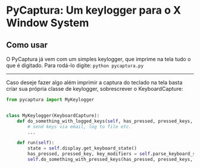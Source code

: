 # PyCaptura: Um keylogger para o X Window System

## Como usar
O PyCaptura já vem com um simples keylogger, que imprime na tela tudo o que é digitado. Para rodá-lo digite:
    `python pycaptura.py`

***

Caso deseje fazer algo além imprimir a captura do teclado na tela basta criar sua própria classe de keylogger, sobrescrever o KeyboardCapture:
```python
from pycaptura import MyKeylogger


class MyKeylogger(KeyboardCapture):
    def do_something_with_logged_keys(self, has_pressed, pressed_keys, key_modifiers):
        # send keys via email, log to file etc.
        ...

    def run(self):
        state = self.display.get_keyboard_state()
        has_pressed, pressed_key, key_modifiers = self.parse_keyboard_state(state)
        self.do_something_with_pressed_keys(has_pressed, pressed_keys, key_modifiers)
```
